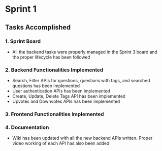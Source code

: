 # Sprint 1

## Tasks Accomplished

### 1. Sprint Board

 - All the backend tasks were properly managed in the Sprint 3 board and the proper lifecycle has been followed

### 2. Backend Functionalities Implemented

 - Search, Filter APIs for questions, questions with tags, and searched questions has been implemented
 - User authentication APIs has been implemented
 - Create, Update, Delete Tags API has been implemented
 - Upvotes and Downvotes APIs has been implemented

### 3. Frontend Functionalities Implemented

### 4. Documentation

 - Wiki has been updated with all the new backend APIs written. Proper video working of each API has also been added
